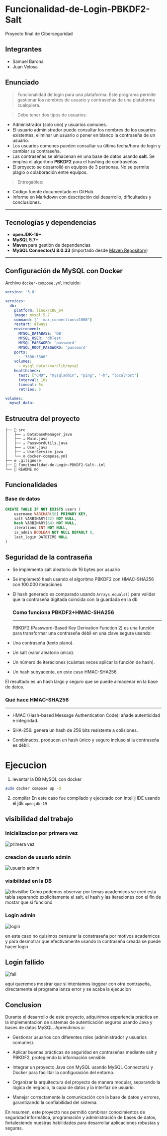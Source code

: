 # Funcionalidad-de-Login-PBKDF2-Salt
Proyecto final de Ciberseguridad

## Integrantes
- Samuel Barona
- Juan Velosa

## Enunciado
> Funcionalidad de login para una plataforma. Este programa permite gestionar los nombres de usuario y contraseñas de una plataforma cualquiera.

> Debe tener dos tipos de usuarios:

- Administrador (solo uno) y usuarios comunes.
- El usuario administrador puede consultar los nombres de los usuarios existentes, eliminar un usuario o poner en blanco la contraseña de un usuario.
- Los usuarios comunes pueden consultar su última fecha/hora de login y cambiar su contraseña.
- Las contraseñas se almacenan en una base de datos usando **salt**. Se emplea el algoritmo **PBKDF2** para el hashing de contraseñas.
- El proyecto se desarrolló en equipos de 3 personas. No se permite plagio o colaboración entre equipos.

> Entregables:
- Código fuente documentado en GitHub.
- Informe en Markdown con descripción del desarrollo, dificultades y conclusiones.

---

## Tecnologías y dependencias

- **openJDK-19+**
- **MySQL 5.7+**
- **Maven** para gestión de dependencias
- **MySQL Connector/J 8.0.33** (importado desde [Maven Repository](https://mvnrepository.com/artifact/mysql/mysql-connector-java/8.0.33))

---

## Configuración de MySQL con Docker

Archivo `docker-compose.yml` incluido:

```yaml
version: '3.8'

services:
  db:
    platform: linux/x86_64
    image: mysql:5.7
    command: ["--max_connections=1000"]
    restart: always
    environment:
      MYSQL_DATABASE: 'DB'
      MYSQL_USER: 'dbTest'
      MYSQL_PASSWORD: 'password'
      MYSQL_ROOT_PASSWORD: 'password'
    ports:
      - '3306:3306'
    volumes:
      - mysql_data:/var/lib/mysql
    healthcheck:
      test: ["CMD", "mysqladmin", "ping", "-h", "localhost"]
      interval: 10s
      timeout: 5s
      retries: 5

volumes:
  mysql_data:
```
## Estrucutra del proyecto

```
├── 📁 src
│   ├── ☕ DatabaseManager.java
│   ├── ☕ Main.java
│   ├── ☕ PasswordUtils.java
│   ├── ☕ User.java
│   ├── ☕ UserService.java
│   └── ⚙️ docker-compose.yml
├── ⚙️ .gitignore
├── 📄 Funcionalidad-de-Login-PBKDF2-Salt-.iml
└── 📝 README.md
```

## Funcionalidades
### Base de datos 
```sql
CREATE TABLE IF NOT EXISTS users (
    username VARCHAR(50) PRIMARY KEY,
    salt VARBINARY(32) NOT NULL,
    hash VARBINARY(64) NOT NULL,
    iterations INT NOT NULL,
    is_admin BOOLEAN NOT NULL DEFAULT 0,
    last_login DATETIME NULL
)

```
## Seguridad de la contraseña 
- Se implementó salt aleatorio de 16 bytes por usuario
- Se implemetó  hash usando el algoritmo PBKDF2 con HMAC-SHA256 con 100.000 iteraciones
- El hash generado es comparado usando ```Arrays.equals()``` para validar que la contraseña digitada coincida con la guardada en la db
  ### Como funciona PBKDF2+HMAC-SHA256
  ------
  PBKDF2 (Password-Based Key Derivation Function 2) es una función para transformar una contraseña débil en una clave segura usando:

- Una contraseña (texto plano).

- Un salt (valor aleatorio único).

- Un número de iteraciones (cuántas veces aplicar la función de hash).

- Un hash subyacente, en este caso HMAC-SHA256.

El resultado es un hash largo y seguro que se puede almacenar en la base de datos.


### Qué hace HMAC-SHA256
------
- HMAC (Hash-based Message Authentication Code): añade autenticidad e integridad.

- SHA-256: genera un hash de 256 bits resistente a colisiones.

- Combinados, producen un hash único y seguro incluso si la contraseña es débil.

# Ejecucion 

1. levantar la DB MySQL con docker
   
  ```bash
sudo docker compose up -d
  ```
2. compilar
   En este caso fue compilado y ejecutado con Intellij IDE usando el jdk ```openjdk-19```
## visibilidad del trabajo 
### inicializacion por primera vez

![primera vez](/pics/inicialice.png)

### creacion de usuario admin
![usuario admin](/pics/login.png)

### visibilidad en la DB
![dbvisilbe](/pics/sqltabla.png)
Como podemos observar por temas academicos se creó esta tabla separando explicitamente el salt, el hash y las iteraciones con el fin de mostar que si funcionó

### Login admin
![login](/pics/login.png)

en este caso no quisimos censurar la conatraseña por motivos academicos y para desmotrar que efectivamente usando la contraseña creada se puede hacer login

## Login fallido

![fail](/pics/fail.png)

aqui queremos mostrar que si intentamos loggear con otra contraseña, directamente el programa lanza error y se acaba la ejecucion 


## Conclusion 

Durante el desarrollo de este proyecto, adquirimos experiencia práctica en la implementación de sistemas de autenticación seguros usando Java y bases de datos MySQL. Aprendimos a:

- Gestionar usuarios con diferentes roles (administrador y usuarios comunes).

- Aplicar buenas prácticas de seguridad en contraseñas mediante salt y PBKDF2, protegiendo la información sensible.

- Integrar un proyecto Java con MySQL usando MySQL Connector/J y Docker para facilitar la configuración del entorno.

- Organizar la arquitectura del proyecto de manera modular, separando la lógica de negocio, la capa de datos y la interfaz de usuario.

- Manejar correctamente la comunicación con la base de datos y errores, garantizando la confiabilidad del sistema.

En resumen, este proyecto nos permitió combinar conocimientos de seguridad informática, programación y administración de bases de datos, fortaleciendo nuestras habilidades para desarrollar aplicaciones robustas y seguras.
   
